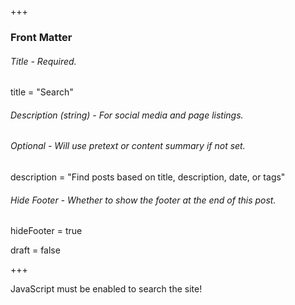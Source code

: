 +++
### Front Matter
###### Title - Required.
title = "Search"

###### Description (string) - For social media and page listings.
###### Optional - Will use pretext or content summary if not set.
description = "Find posts based on title, description, date, or tags"

###### Hide Footer - Whether to show the footer at the end of this post.
hideFooter = true

draft = false

+++

<noscript>JavaScript must be enabled to search the site!</noscript>

<form class='js-only' action='javascript:search();'>
</form>
